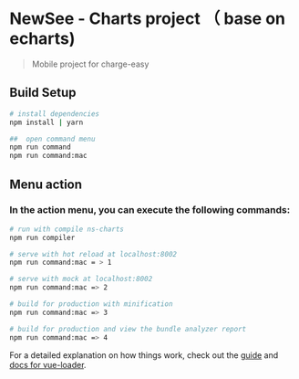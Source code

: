 #  NewSee - Charts project （ base on echarts)

> Mobile project for charge-easy

## Build Setup

``` bash
# install dependencies
npm install | yarn

##  open command menu
npm run command
npm run command:mac

```
## Menu action
### In the action menu, you can execute the following commands:

``` bash
# run with compile ns-charts
npm run compiler

# serve with hot reload at localhost:8002
npm run command:mac = > 1

# serve with mock at localhost:8002
npm run command:mac => 2

# build for production with minification
npm run command:mac => 3

# build for production and view the bundle analyzer report
npm run command:mac => 4


```
For a detailed explanation on how things work, check out the [guide](http://vuejs-templates.github.io/webpack/) and [docs for vue-loader](http://vuejs.github.io/vue-loader).
